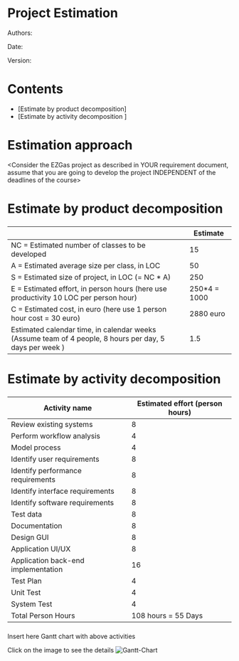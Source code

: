 # Project Estimation  

Authors:

Date:

Version:

# Contents



- [Estimate by product decomposition]
- [Estimate by activity decomposition ]



# Estimation approach

<Consider the EZGas  project as described in YOUR requirement document, assume that you are going to develop the project INDEPENDENT of the deadlines of the course>

# Estimate by product decomposition



### 

|             | Estimate                        |             
| ----------- | ------------------------------- |  
| NC =  Estimated number of classes to be developed   |        15                     |             
|  A = Estimated average size per class, in LOC       |              50              | 
| S = Estimated size of project, in LOC (= NC * A) |250 |
| E = Estimated effort, in person hours (here use productivity 10 LOC per person hour)  | 250*4 = 1000   |   
| C = Estimated cost, in euro (here use 1 person hour cost = 30 euro) |2880 euro| 
| Estimated calendar time, in calendar weeks (Assume team of 4 people, 8 hours per day, 5 days per week ) |           1.5         |               


# Estimate by activity decomposition



### 

|         Activity name    | Estimated effort (person hours)   |             
| ----------- | ------------------------------- | 
| Review existing systems|8|
| Perform workflow analysis|4|
| Model process|4|
| Identify user requirements|8|
| Identify performance requirements|8|
| Identify interface requirements|8|
| Identify software requirements|8|
| Test data|8|
| Documentation|8|
| Design GUI|8|
| Application UI/UX|8|
| Application back-end implementation |16|
| Test Plan |4|
| Unit Test |4|
| System Test |4|
| Total Person Hours |108 hours = 55 Days|



###
Insert here Gantt chart with above activities

Click on the image to see the details
<img src="https://i.ibb.co/ZMkQgcf/Gantt-Chart-1.jpg" alt="Gantt-Chart" border="0">